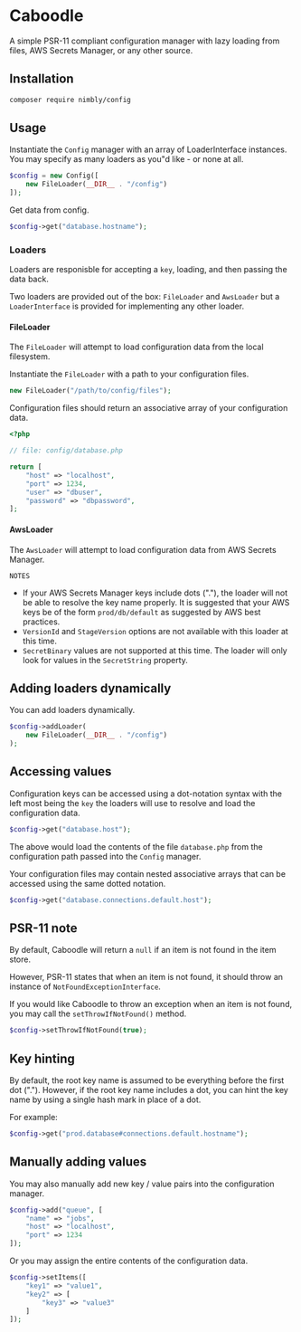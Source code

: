 # Caboodle

A simple PSR-11 compliant configuration manager with lazy loading from files, AWS Secrets Manager, or any other source.

## Installation

```bash
composer require nimbly/config
```

## Usage

Instantiate the ```Config``` manager with an array of LoaderInterface instances. You may specify as many loaders as you"d like - or none at all.

```php
$config = new Config([
	new FileLoader(__DIR__ . "/config")
]);
```

Get data from config.

```php
$config->get("database.hostname");
```

### Loaders

Loaders are responisble for accepting a ```key```, loading, and then passing the data back.

Two loaders are provided out of the box: ```FileLoader``` and ```AwsLoader``` but a ```LoaderInterface``` is provided for implementing any other loader.

#### FileLoader

The ```FileLoader``` will attempt to load configuration data from the local filesystem.

Instantiate the ```FileLoader``` with a path to your configuration files.

```php
new FileLoader("/path/to/config/files");
```

Configuration files should return an associative array of your configuration data.

```php
<?php

// file: config/database.php

return [
	"host" => "localhost",
	"port" => 1234,
	"user" => "dbuser",
	"password" => "dbpassword",
];
```

#### AwsLoader

The ```AwsLoader``` will attempt to load configuration data from AWS Secrets Manager.

```NOTES```
* If your AWS Secrets Manager keys include dots ("."), the loader will not be able to resolve the key name properly. It is suggested that your AWS keys be of the form ```prod/db/default``` as suggested by AWS best practices.
* ```VersionId``` and ```StageVersion``` options are not available with this loader at this time.
* ```SecretBinary``` values are not supported at this time. The loader will only look for values in the ```SecretString``` property.

## Adding loaders dynamically

You can add loaders dynamically.

```php
$config->addLoader(
	new FileLoader(__DIR__ . "/config")
);
```

## Accessing values

Configuration keys can be accessed using a dot-notation syntax with the left most being the ```key``` the loaders will use to resolve and load the configuration data.

```php
$config->get("database.host");
```

The above would load the contents of the file ```database.php``` from the configuration path passed into the ```Config``` manager.

Your configuration files may contain nested associative arrays that can be accessed using the same dotted notation.

```php
$config->get("database.connections.default.host");
```
## PSR-11 note

By default, Caboodle will return a ```null``` if an item is not found in the item store.

However, PSR-11 states that when an item is not found, it should throw an instance of ```NotFoundExceptionInterface```.

If you would like Caboodle to throw an exception when an item is not found, you may call the ```setThrowIfNotFound()``` method.

```php
$config->setThrowIfNotFound(true);
```

## Key hinting

By default, the root key name is assumed to be everything before the first dot ("."). However, if the root key name includes a dot, you can hint the key name by using a single hash mark in place of a dot.

For example:

```php
$config->get("prod.database#connections.default.hostname");
```

## Manually adding values

You may also manually add new key / value pairs into the configuration manager.

```php
$config->add("queue", [
	"name" => "jobs",
	"host" => "localhost",
	"port" => 1234
]);
```

Or you may assign the entire contents of the configuration data.

```php
$config->setItems([
	"key1" => "value1",
	"key2" => [
		"key3" => "value3"
	]
]);
```